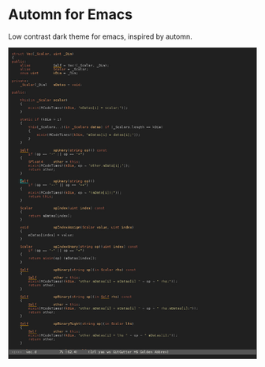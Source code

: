 # Automn for Emacs

Low contrast dark theme for emacs, inspired by automn.

![screen](automn-theme-screen.jpg)
